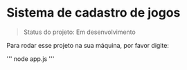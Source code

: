 <h1>Sistema de cadastro de jogos </h1>

>Status do projeto: Em desenvolvimento

Para rodar esse projeto na sua máquina, por favor digite:

'''
node app.js
'''
